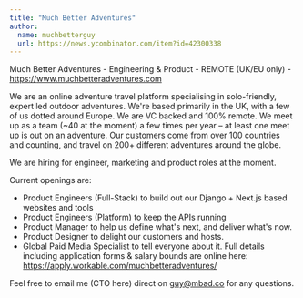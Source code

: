 ```yaml
---
title: "Much Better Adventures"
author:
  name: muchbetterguy
  url: https://news.ycombinator.com/item?id=42300338
---
```

Much Better Adventures - Engineering &amp; Product - REMOTE (UK&#x2F;EU only) - <a href="https:&#x2F;&#x2F;www.muchbetteradventures.com" rel="nofollow">https:&#x2F;&#x2F;www.muchbetteradventures.com</a>

We are an online adventure travel platform specialising in solo-friendly, expert led outdoor adventures. We&#x27;re based primarily in the UK, with a few of us dotted around Europe. We are VC backed and 100% remote. We meet up as a team (~40 at the moment) a few times per year – at least one meet up is out on an adventure. Our customers come from over 100 countries and counting, and travel on 200+ different adventures around the globe.

We are hiring for engineer, marketing and product roles at the moment.

Current openings are:
- Product Engineers (Full-Stack) to build out our Django + Next.js based websites and tools
- Product Engineers (Platform) to keep the APIs running
- Product Manager to help us define what&#x27;s next, and deliver what&#x27;s now.
- Product Designer to delight our customers and hosts.
- Global Paid Media Specialist to tell everyone about it.
Full details including application forms &amp; salary bounds are online here:
<a href="https:&#x2F;&#x2F;apply.workable.com&#x2F;muchbetteradventures&#x2F;" rel="nofollow">https:&#x2F;&#x2F;apply.workable.com&#x2F;muchbetteradventures&#x2F;</a>

Feel free to email me (CTO here) direct on guy@mbad.co for any questions.
<JobApplication />
